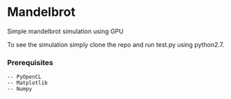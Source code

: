 # Mandelbrot
Simple mandelbrot simulation using GPU

To see the simulation simply clone the repo and run test.py using python2.7.

### Prerequisites

```
-- PyOpenCL
-- Matplotlib
-- Numpy
```
